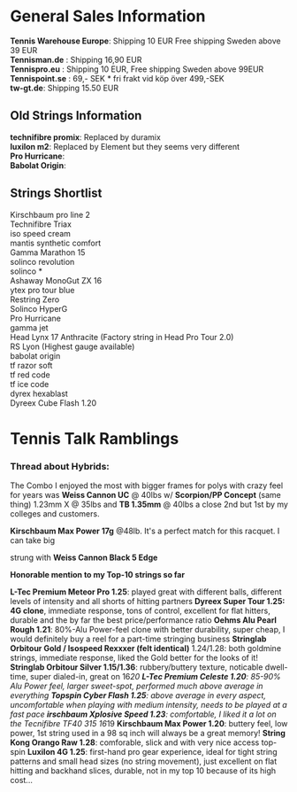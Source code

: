 # General Sales Information

**Tennis Warehouse Europe**: Shipping 10 EUR Free shipping Sweden above 39 EUR  
**Tennisman.de** : Shipping 16,90 EUR  
**Tennispro.eu** : Shipping 10 EUR, Free shipping Sweden above 99EUR  
**Tennispoint.se** : 69,- SEK * fri frakt vid köp över 499,-SEK  
**tw-gt.de**: Shipping 15.50 EUR  

## Old Strings Information

**technifibre promix**: Replaced by duramix   
**luxilon m2**: Replaced by Element but they seems very different  
**Pro Hurricane**:  
**Babolat Origin**:  

## Strings Shortlist

Kirschbaum pro line 2  
Technifibre Triax  
iso speed cream  
mantis synthetic comfort  
Gamma Marathon 15  
solinco revolution  
solinco *  
Ashaway MonoGut ZX 16  
ytex pro tour blue  
Restring Zero  
Solinco HyperG  
Pro Hurricane  
gamma jet  
Head Lynx 17 Anthracite (Factory string in Head Pro Tour 2.0)  
RS Lyon (Highest gauge available)  
babolat origin  
tf razor soft  
tf red code  
tf ice code  
dyrex hexablast  
Dyreex Cube Flash 1.20  

# Tennis Talk Ramblings

### Thread about Hybrids: 

The Combo I enjoyed the most with bigger frames for polys with crazy feel for years was
**Weiss Cannon UC** @ 40lbs w/ **Scorpion/PP Concept** (same thing) 1.23mm X @ 35lbs
and **TB 1.35mm** @ 40lbs a close 2nd but 1st by my colleges and customers.

**Kirschbaum Max Power 17g** @48lb. It's a perfect match for this racquet. I can take big   

strung with **Weiss Cannon Black 5 Edge**  


**Honorable mention to my Top-10 strings so far**

**L-Tec Premium Meteor Pro 1.25**: played great with different balls, different levels of intensity and all shorts of hitting partners
**Dyreex Super Tour 1.25: 4G clone**, immediate response, tons of control, excellent for flat hitters, durable and the by far the best price/performance ratio
**Oehms Alu Pearl Rough 1.21**: 80%-Alu Power-feel clone with better durability, super cheap, I would definitely buy a reel for a part-time stringing business
**Stringlab Orbitour Gold / Isospeed Rexxxer (felt identical)** 1.24/1.28: both goldmine strings, immediate response, liked the Gold better for the looks of it!
**Stringlab Orbitour Silver 1.15/1.36**: rubbery/buttery texture, noticable dwell-time, super dialed-in, great on 16*20
**L-Tec Premium Celeste 1.20**: 85-90% Alu Power feel, larger sweet-spot, performed much above average in everything
**Topspin Cyber Flash 1.25**: above average in every aspect, uncomfortable when playing with medium intensity, needs to be played at a fast pace
**irschbaum Xplosive Speed 1.23**: comfortable, I liked it a lot on the Tecnifibre TF40 315 16*19
**Kirschbaum Max Power 1.20**: buttery feel, low power, 1st string used in a 98 sq inch will always be a great memory!
**String Kong Orango Raw 1.28**: comforable, slick and with very nice access top-spin
**Luxilon 4G 1.25**: first-hand pro gear experience, ideal for tight string patterns and small head sizes (no string movement), just excellent on flat hitting and backhand slices, durable, not in my top 10 because of its high cost...

